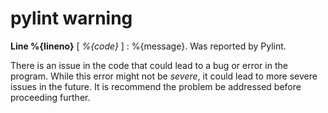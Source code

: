 # pylint warning

**Line %{lineno}** [ _%{code}_ ]  :  %{message}.
 Was reported by Pylint.

There is an issue in the code that could lead to a bug or error in the program.
While this error might not be _severe_, it could lead to more severe issues in the future.
It is recommend the problem be addressed before proceeding further.
